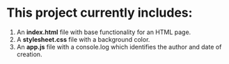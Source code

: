 # This project currently includes:

1. An **index.html** file with base functionality for an HTML page.
2. A **stylesheet.css** file with a background color.
3. An **app.js** file with a console.log which identifies the author and date of creation.
